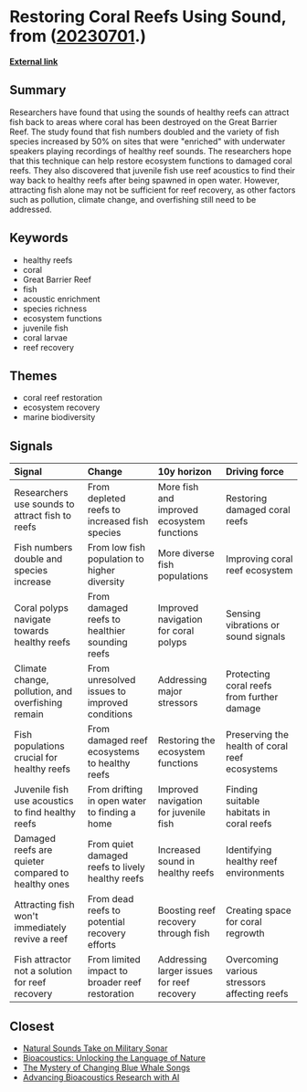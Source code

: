 # __Restoring Coral Reefs Using Sound__, from ([20230701](https://kghosh.substack.com/p/20230701).)

__[External link](https://www.abc.net.au/news/science/2019-12-03/great-barrier-reef-coral-fish-acoustics/11760016)__



## Summary

Researchers have found that using the sounds of healthy reefs can attract fish back to areas where coral has been destroyed on the Great Barrier Reef. The study found that fish numbers doubled and the variety of fish species increased by 50% on sites that were "enriched" with underwater speakers playing recordings of healthy reef sounds. The researchers hope that this technique can help restore ecosystem functions to damaged coral reefs. They also discovered that juvenile fish use reef acoustics to find their way back to healthy reefs after being spawned in open water. However, attracting fish alone may not be sufficient for reef recovery, as other factors such as pollution, climate change, and overfishing still need to be addressed.

## Keywords

* healthy reefs
* coral
* Great Barrier Reef
* fish
* acoustic enrichment
* species richness
* ecosystem functions
* juvenile fish
* coral larvae
* reef recovery

## Themes

* coral reef restoration
* ecosystem recovery
* marine biodiversity

## Signals

| Signal                                             | Change                                           | 10y horizon                                | Driving force                                  |
|:---------------------------------------------------|:-------------------------------------------------|:-------------------------------------------|:-----------------------------------------------|
| Researchers use sounds to attract fish to reefs    | From depleted reefs to increased fish species    | More fish and improved ecosystem functions | Restoring damaged coral reefs                  |
| Fish numbers double and species increase           | From low fish population to higher diversity     | More diverse fish populations              | Improving coral reef ecosystem                 |
| Coral polyps navigate towards healthy reefs        | From damaged reefs to healthier sounding reefs   | Improved navigation for coral polyps       | Sensing vibrations or sound signals            |
| Climate change, pollution, and overfishing remain  | From unresolved issues to improved conditions    | Addressing major stressors                 | Protecting coral reefs from further damage     |
| Fish populations crucial for healthy reefs         | From damaged reef ecosystems to healthy reefs    | Restoring the ecosystem functions          | Preserving the health of coral reef ecosystems |
| Juvenile fish use acoustics to find healthy reefs  | From drifting in open water to finding a home    | Improved navigation for juvenile fish      | Finding suitable habitats in coral reefs       |
| Damaged reefs are quieter compared to healthy ones | From quiet damaged reefs to lively healthy reefs | Increased sound in healthy reefs           | Identifying healthy reef environments          |
| Attracting fish won't immediately revive a reef    | From dead reefs to potential recovery efforts    | Boosting reef recovery through fish        | Creating space for coral regrowth              |
| Fish attractor not a solution for reef recovery    | From limited impact to broader reef restoration  | Addressing larger issues for reef recovery | Overcoming various stressors affecting reefs   |

## Closest

* [Natural Sounds Take on Military Sonar](21724ff06f805efad0fe188ab899b1cc)
* [Bioacoustics: Unlocking the Language of Nature](db2690cf7530366ddf6f9606b830f782)
* [The Mystery of Changing Blue Whale Songs](6184e76d86ed2dbc8968722327f70c5b)
* [Advancing Bioacoustics Research with AI](d4bf4886c516db4ccba211674c96d7b9)
